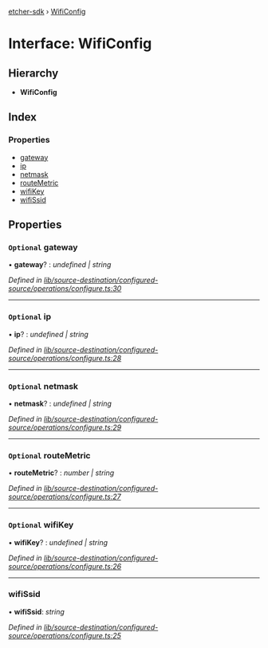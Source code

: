 [etcher-sdk](../README.md) › [WifiConfig](wificonfig.md)

# Interface: WifiConfig

## Hierarchy

* **WifiConfig**

## Index

### Properties

* [gateway](wificonfig.md#optional-gateway)
* [ip](wificonfig.md#optional-ip)
* [netmask](wificonfig.md#optional-netmask)
* [routeMetric](wificonfig.md#optional-routemetric)
* [wifiKey](wificonfig.md#optional-wifikey)
* [wifiSsid](wificonfig.md#wifissid)

## Properties

### `Optional` gateway

• **gateway**? : *undefined | string*

*Defined in [lib/source-destination/configured-source/operations/configure.ts:30](https://github.com/balena-io-modules/etcher-sdk/blob/7bb2a23/lib/source-destination/configured-source/operations/configure.ts#L30)*

___

### `Optional` ip

• **ip**? : *undefined | string*

*Defined in [lib/source-destination/configured-source/operations/configure.ts:28](https://github.com/balena-io-modules/etcher-sdk/blob/7bb2a23/lib/source-destination/configured-source/operations/configure.ts#L28)*

___

### `Optional` netmask

• **netmask**? : *undefined | string*

*Defined in [lib/source-destination/configured-source/operations/configure.ts:29](https://github.com/balena-io-modules/etcher-sdk/blob/7bb2a23/lib/source-destination/configured-source/operations/configure.ts#L29)*

___

### `Optional` routeMetric

• **routeMetric**? : *number | string*

*Defined in [lib/source-destination/configured-source/operations/configure.ts:27](https://github.com/balena-io-modules/etcher-sdk/blob/7bb2a23/lib/source-destination/configured-source/operations/configure.ts#L27)*

___

### `Optional` wifiKey

• **wifiKey**? : *undefined | string*

*Defined in [lib/source-destination/configured-source/operations/configure.ts:26](https://github.com/balena-io-modules/etcher-sdk/blob/7bb2a23/lib/source-destination/configured-source/operations/configure.ts#L26)*

___

###  wifiSsid

• **wifiSsid**: *string*

*Defined in [lib/source-destination/configured-source/operations/configure.ts:25](https://github.com/balena-io-modules/etcher-sdk/blob/7bb2a23/lib/source-destination/configured-source/operations/configure.ts#L25)*
